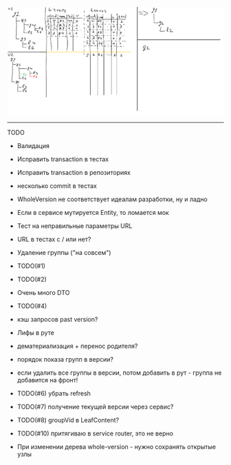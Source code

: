 ![Alt text](ActionSchema.png?raw=true "Schema")

----------
TODO
- Валидация
- Исправить transaction в тестах 
- Исправить transaction в репозиториях
- несколько commit в тестах
- WholeVersion не соответствует идеалам разработки, ну и ладно
- Если в сервисе мутируется Entity, то ломается мок
- Тест на неправильные параметры URL
- URL в тестах с / или нет?

- Удаление группы ("на совсем")
- TODO(#1)
- TODO(#2)
- Очень много DTO
- TODO(#4)
- кэш запросов past version?
- Лифы в руте
- дематериализация + перенос родителя?
- порядок показа групп в версии?
- если удалить все группы в версии, потом добавить в рут - группа не добавится на фронт!
- TODO(#6) убрать refresh
- TODO(#7) получение текущей версии через сервис?
- TODO(#8) groupVid в LeafContent?
- TODO(#10) притягиваю в service router, это не верно
- При изменении дерева whole-version - нужно сохранять открытые узлы